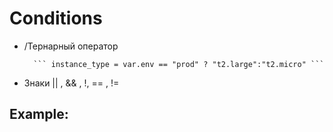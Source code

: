
# Conditions


- /Тернарный оператор 

        ``` instance_type = var.env == "prod" ? "t2.large":"t2.micro" ```
        
- Знаки  || , && , !, == , !=        



## Example: 
